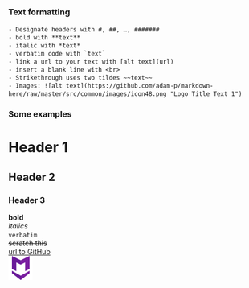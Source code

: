 ### Text formatting

```
- Designate headers with #, ##, …, #######
- bold with **text**
- italic with *text*
- verbatim code with `text`
- link a url to your text with [alt text](url)
- insert a blank line with <br>
- Strikethrough uses two tildes ~~text~~
- Images: ![alt text](https://github.com/adam-p/markdown-here/raw/master/src/common/images/icon48.png "Logo Title Text 1")

```
### Some examples 

# Header 1
## Header 2
### Header 3
**bold** <br>
*italics* <br>
`verbatim` <br>
~~scratch this~~ <br>
[url to GitHub](https://guthub.com) <br>
![alt text](https://github.com/adam-p/markdown-here/raw/master/src/common/images/icon48.png "Logo Title Text 1")



